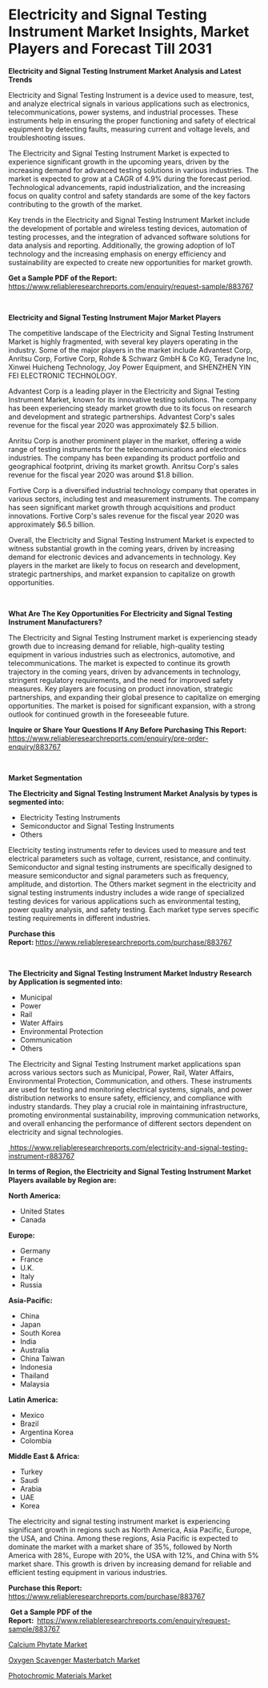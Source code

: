 <p><h1>Electricity and Signal Testing Instrument Market Insights, Market Players and Forecast Till 2031</h1></p><p><strong>Electricity and Signal Testing Instrument Market Analysis and Latest Trends</strong></p>
<p><p>Electricity and Signal Testing Instrument is a device used to measure, test, and analyze electrical signals in various applications such as electronics, telecommunications, power systems, and industrial processes. These instruments help in ensuring the proper functioning and safety of electrical equipment by detecting faults, measuring current and voltage levels, and troubleshooting issues.</p><p>The Electricity and Signal Testing Instrument Market is expected to experience significant growth in the upcoming years, driven by the increasing demand for advanced testing solutions in various industries. The market is expected to grow at a CAGR of 4.9% during the forecast period. Technological advancements, rapid industrialization, and the increasing focus on quality control and safety standards are some of the key factors contributing to the growth of the market.</p><p>Key trends in the Electricity and Signal Testing Instrument Market include the development of portable and wireless testing devices, automation of testing processes, and the integration of advanced software solutions for data analysis and reporting. Additionally, the growing adoption of IoT technology and the increasing emphasis on energy efficiency and sustainability are expected to create new opportunities for market growth.</p></p>
<p><strong>Get a Sample PDF of the Report:&nbsp;</strong> <a href="https://www.reliableresearchreports.com/enquiry/request-sample/883767">https://www.reliableresearchreports.com/enquiry/request-sample/883767</a></p>
<p>&nbsp;</p>
<p><strong>Electricity and Signal Testing Instrument Major Market Players</strong></p>
<p><p>The competitive landscape of the Electricity and Signal Testing Instrument Market is highly fragmented, with several key players operating in the industry. Some of the major players in the market include Advantest Corp, Anritsu Corp, Fortive Corp, Rohde & Schwarz GmbH & Co KG, Teradyne Inc, Xinwei Huicheng Technology, Joy Power Equipment, and SHENZHEN YIN FEI ELECTRONIC TECHNOLOGY.</p><p>Advantest Corp is a leading player in the Electricity and Signal Testing Instrument Market, known for its innovative testing solutions. The company has been experiencing steady market growth due to its focus on research and development and strategic partnerships. Advantest Corp's sales revenue for the fiscal year 2020 was approximately $2.5 billion.</p><p>Anritsu Corp is another prominent player in the market, offering a wide range of testing instruments for the telecommunications and electronics industries. The company has been expanding its product portfolio and geographical footprint, driving its market growth. Anritsu Corp's sales revenue for the fiscal year 2020 was around $1.8 billion.</p><p>Fortive Corp is a diversified industrial technology company that operates in various sectors, including test and measurement instruments. The company has seen significant market growth through acquisitions and product innovations. Fortive Corp's sales revenue for the fiscal year 2020 was approximately $6.5 billion.</p><p>Overall, the Electricity and Signal Testing Instrument Market is expected to witness substantial growth in the coming years, driven by increasing demand for electronic devices and advancements in technology. Key players in the market are likely to focus on research and development, strategic partnerships, and market expansion to capitalize on growth opportunities.</p></p>
<p>&nbsp;</p>
<p><strong>What Are The Key Opportunities For Electricity and Signal Testing Instrument Manufacturers?</strong></p>
<p><p>The Electricity and Signal Testing Instrument market is experiencing steady growth due to increasing demand for reliable, high-quality testing equipment in various industries such as electronics, automotive, and telecommunications. The market is expected to continue its growth trajectory in the coming years, driven by advancements in technology, stringent regulatory requirements, and the need for improved safety measures. Key players are focusing on product innovation, strategic partnerships, and expanding their global presence to capitalize on emerging opportunities. The market is poised for significant expansion, with a strong outlook for continued growth in the foreseeable future.</p></p>
<p><strong>Inquire or Share Your Questions If Any Before Purchasing This Report:</strong> <a href="https://www.reliableresearchreports.com/enquiry/pre-order-enquiry/883767">https://www.reliableresearchreports.com/enquiry/pre-order-enquiry/883767</a></p>
<p>&nbsp;</p>
<p><strong>Market Segmentation</strong></p>
<p><strong>The Electricity and Signal Testing Instrument Market Analysis by types is segmented into:</strong></p>
<p><ul><li>Electricity Testing Instruments</li><li>Semiconductor and Signal Testing Instruments</li><li>Others</li></ul></p>
<p><p>Electricity testing instruments refer to devices used to measure and test electrical parameters such as voltage, current, resistance, and continuity. Semiconductor and signal testing instruments are specifically designed to measure semiconductor and signal parameters such as frequency, amplitude, and distortion. The Others market segment in the electricity and signal testing instruments industry includes a wide range of specialized testing devices for various applications such as environmental testing, power quality analysis, and safety testing. Each market type serves specific testing requirements in different industries.</p></p>
<p><strong>Purchase this Report:&nbsp;</strong><a href="https://www.reliableresearchreports.com/purchase/883767">https://www.reliableresearchreports.com/purchase/883767</a></p>
<p>&nbsp;</p>
<p><strong>The Electricity and Signal Testing Instrument Market Industry Research by Application is segmented into:</strong></p>
<p><ul><li>Municipal</li><li>Power</li><li>Rail</li><li>Water Affairs</li><li>Environmental Protection</li><li>Communication</li><li>Others</li></ul></p>
<p><p>The Electricity and Signal Testing Instrument market applications span across various sectors such as Municipal, Power, Rail, Water Affairs, Environmental Protection, Communication, and others. These instruments are used for testing and monitoring electrical systems, signals, and power distribution networks to ensure safety, efficiency, and compliance with industry standards. They play a crucial role in maintaining infrastructure, promoting environmental sustainability, improving communication networks, and overall enhancing the performance of different sectors dependent on electricity and signal technologies.</p></p>
<p><a href="https://www.reliableresearchreports.com/electricity-and-signal-testing-instrument-r883767">&nbsp;https://www.reliableresearchreports.com/electricity-and-signal-testing-instrument-r883767</a></p>
<p><strong>In terms of Region, the Electricity and Signal Testing Instrument Market Players available by Region are:</strong></p>
<p>
    <p> <strong> North America: </strong>
        <ul>
            <li>United States</li>
            <li>Canada</li>
        </ul>
        </p> 
    <p> <strong> Europe: </strong>
        <ul>
            <li>Germany</li>
            <li>France</li>
            <li>U.K.</li>
            <li>Italy</li>
            <li>Russia</li>
        </ul>
        </p> 
    <p> <strong> Asia-Pacific: </strong>
        <ul>
            <li>China</li>
            <li>Japan</li>
            <li>South Korea</li>
            <li>India</li>
            <li>Australia</li>
            <li>China Taiwan</li>
            <li>Indonesia</li>
            <li>Thailand</li>
            <li>Malaysia</li>
        </ul>
        </p> 
    <p> <strong> Latin America: </strong>
        <ul>
            <li>Mexico</li>
            <li>Brazil</li>
            <li>Argentina Korea</li>
            <li>Colombia</li>
        </ul>
        </p> 
    <p> <strong> Middle East & Africa: </strong>
        <ul>
            <li>Turkey</li>
            <li>Saudi</li>
            <li>Arabia</li>
            <li>UAE</li>
            <li>Korea</li>
        </ul>
    </p>
    </p>
<p><p>The electricity and signal testing instrument market is experiencing significant growth in regions such as North America, Asia Pacific, Europe, the USA, and China. Among these regions, Asia Pacific is expected to dominate the market with a market share of 35%, followed by North America with 28%, Europe with 20%, the USA with 12%, and China with 5% market share. This growth is driven by increasing demand for reliable and efficient testing equipment in various industries.</p></p>
<p><strong>Purchase this Report: </strong><a href="https://www.reliableresearchreports.com/purchase/883767">https://www.reliableresearchreports.com/purchase/883767</a></p>
<p>&nbsp;<strong>Get a Sample PDF of the Report:&nbsp;&nbsp;</strong><a href="https://www.reliableresearchreports.com/enquiry/request-sample/883767">https://www.reliableresearchreports.com/enquiry/request-sample/883767</a></p>
<p><strong></strong></p>
<p><p><a href="https://issuu.com/reportprime-2/docs/calcium-phytate-market-size-2030.pptx">Calcium Phytate Market</a></p><p><a href="https://issuu.com/reportprime-2/docs/oxygen-scavenger-masterbatch-market-size-2030.pptx">Oxygen Scavenger Masterbatch Market</a></p><p><a href="https://issuu.com/reportprime-2/docs/photochromic-materials-market-size-2030.pptx">Photochromic Materials Market</a></p></p>